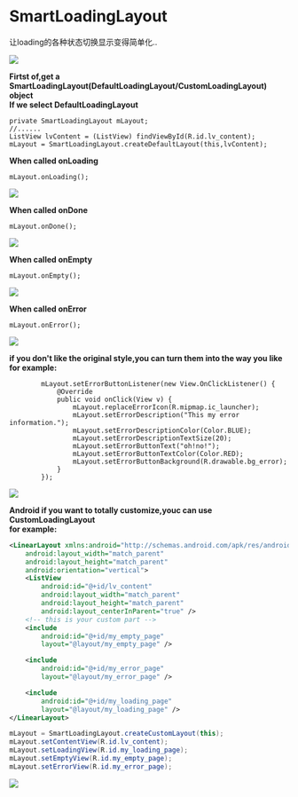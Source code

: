 # SmartLoadingLayout
让loading的各种状态切换显示变得简单化..

![](https://github.com/RawnHwang/SmartLoadingLayout/blob/master/screenshots/screenshot_01.gif)

<b>Firtst of,get a SmartLoadingLayout(DefaultLoadingLayout/CustomLoadingLayout) object</b></br>
<b>If we select DefaultLoadingLayout</b>
```
private SmartLoadingLayout mLayout;
//......
ListView lvContent = (ListView) findViewById(R.id.lv_content);
mLayout = SmartLoadingLayout.createDefaultLayout(this,lvContent); 
```
<b>When called onLoading</b>
```
mLayout.onLoading();
```
![](https://github.com/RawnHwang/SmartLoadingLayout/blob/master/screenshots/onLoading.gif)

<b>When called onDone</b>
```
mLayout.onDone();
```
![](https://github.com/RawnHwang/SmartLoadingLayout/blob/master/screenshots/onDone.gif)

<b>When called onEmpty</b>
```
mLayout.onEmpty();
```
![](https://github.com/RawnHwang/SmartLoadingLayout/blob/master/screenshots/onEmpty.png)

<b>When called onError</b>
```
mLayout.onError();
```
![](https://github.com/RawnHwang/SmartLoadingLayout/blob/master/screenshots/onError.png)

<b>if you don't like the original style,you can turn them into the way you like</b></br>
<b>for example:</b>
```
        mLayout.setErrorButtonListener(new View.OnClickListener() {
            @Override
            public void onClick(View v) {
                mLayout.replaceErrorIcon(R.mipmap.ic_launcher);
                mLayout.setErrorDescription("This my error information.");
                mLayout.setErrorDescriptionColor(Color.BLUE);
                mLayout.setErrorDescriptionTextSize(20);
                mLayout.setErrorButtonText("oh!no!");
                mLayout.setErrorButtonTextColor(Color.RED);
                mLayout.setErrorButtonBackground(R.drawable.bg_error);
            }
        });
```
![](https://github.com/RawnHwang/SmartLoadingLayout/blob/master/screenshots/changeStyle.gif)

<b>Android if you want to totally customize,youc can use  CustomLoadingLayout</b></br>
<b>for example:</b>
```xml
<LinearLayout xmlns:android="http://schemas.android.com/apk/res/android"
    android:layout_width="match_parent"
    android:layout_height="match_parent"
    android:orientation="vertical">
    <ListView
        android:id="@+id/lv_content"
        android:layout_width="match_parent"
        android:layout_height="match_parent"
        android:layout_centerInParent="true" />
    <!-- this is your custom part -->
    <include
        android:id="@+id/my_empty_page"
        layout="@layout/my_empty_page" />

    <include
        android:id="@+id/my_error_page"
        layout="@layout/my_error_page" />

    <include
        android:id="@+id/my_loading_page"
        layout="@layout/my_loading_page" />
</LinearLayout>
```

```Java
mLayout = SmartLoadingLayout.createCustomLayout(this);
mLayout.setContentView(R.id.lv_content);
mLayout.setLoadingView(R.id.my_loading_page);
mLayout.setEmptyView(R.id.my_empty_page);
mLayout.setErrorView(R.id.my_error_page);
```
![](https://github.com/RawnHwang/SmartLoadingLayout/blob/master/screenshots/cutomStyle.gif)
